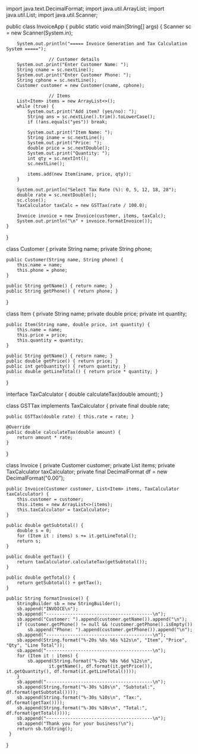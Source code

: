 import java.text.DecimalFormat;
import java.util.ArrayList;
import java.util.List;
import java.util.Scanner;


public class InvoiceApp {
    public static void main(String[] args) {
        Scanner sc = new Scanner(System.in);

        System.out.println("===== Invoice Generation and Tax Calculation System =====");

                    // Customer details
        System.out.print("Enter Customer Name: ");
        String cname = sc.nextLine();
        System.out.print("Enter Customer Phone: ");
        String cphone = sc.nextLine();
        Customer customer = new Customer(cname, cphone);

                    // Items
        List<Item> items = new ArrayList<>();
        while (true) {
            System.out.print("Add item? (yes/no): ");
            String ans = sc.nextLine().trim().toLowerCase();
            if (!ans.equals("yes")) break;

            System.out.print("Item Name: ");
            String iname = sc.nextLine();
            System.out.print("Price: ");
            double price = sc.nextDouble();
            System.out.print("Quantity: ");
            int qty = sc.nextInt();
            sc.nextLine(); 

            items.add(new Item(iname, price, qty));
        }

        System.out.println("Select Tax Rate (%): 0, 5, 12, 18, 28");
        double rate = sc.nextDouble();
        sc.close();
        TaxCalculator taxCalc = new GSTTax(rate / 100.0);

        Invoice invoice = new Invoice(customer, items, taxCalc);
        System.out.println("\n" + invoice.formatInvoice());
    }
}

class Customer {
    private String name;
    private String phone;

    public Customer(String name, String phone) {
        this.name = name;
        this.phone = phone;
    }

    public String getName() { return name; }
    public String getPhone() { return phone; }
}

class Item {
    private String name;
    private double price;
    private int quantity;

    public Item(String name, double price, int quantity) {
        this.name = name;
        this.price = price;
        this.quantity = quantity;
    }

    public String getName() { return name; }
    public double getPrice() { return price; }
    public int getQuantity() { return quantity; }
    public double getLineTotal() { return price * quantity; }
}

interface TaxCalculator {
    double calculateTax(double amount);
}

class GSTTax implements TaxCalculator {
    private final double rate;

    public GSTTax(double rate) { this.rate = rate; }

    @Override
    public double calculateTax(double amount) {
        return amount * rate;
    }
}

class Invoice {
    private Customer customer;
    private List<Item> items;
    private TaxCalculator taxCalculator;
    private final DecimalFormat df = new DecimalFormat("0.00");

    public Invoice(Customer customer, List<Item> items, TaxCalculator taxCalculator) {
        this.customer = customer;
        this.items = new ArrayList<>(items);
        this.taxCalculator = taxCalculator;
    }

    public double getSubtotal() {
        double s = 0;
        for (Item it : items) s += it.getLineTotal();
        return s;
    }

    public double getTax() {
        return taxCalculator.calculateTax(getSubtotal());
    }

    public double getTotal() {
        return getSubtotal() + getTax();
    }

    public String formatInvoice() {
        StringBuilder sb = new StringBuilder();
        sb.append("INVOICE\n");
        sb.append("----------------------------------------\n");
        sb.append("Customer: ").append(customer.getName()).append("\n");
        if (customer.getPhone() != null && !customer.getPhone().isEmpty())
            sb.append("Phone: ").append(customer.getPhone()).append("\n");
        sb.append("----------------------------------------\n");
        sb.append(String.format("%-20s %8s %6s %12s\n", "Item", "Price", "Qty", "Line Total"));
        sb.append("----------------------------------------\n");
        for (Item it : items) {
            sb.append(String.format("%-20s %8s %6d %12s\n",
                    it.getName(), df.format(it.getPrice()), it.getQuantity(), df.format(it.getLineTotal())));
        }
        sb.append("----------------------------------------\n");
        sb.append(String.format("%-30s %10s\n", "Subtotal:", df.format(getSubtotal())));
        sb.append(String.format("%-30s %10s\n", "Tax:", df.format(getTax())));
        sb.append(String.format("%-30s %10s\n", "Total:", df.format(getTotal())));
        sb.append("----------------------------------------\n");
        sb.append("Thank you for your business!\n");
        return sb.toString();
     }
}
